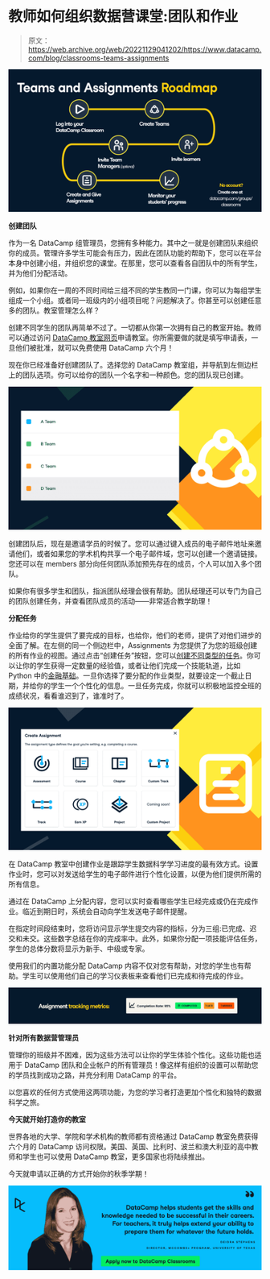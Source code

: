 # 教师如何组织数据营课堂:团队和作业

> 原文：<https://web.archive.org/web/20221129041202/https://www.datacamp.com/blog/classrooms-teams-assignments>

**![Assignment and teams roadmap (1).png](img/3dd30ecc09871a2074e634f109a33ef0.png)**

**创建团队**

作为一名 DataCamp 组管理员，您拥有多种能力。其中之一就是创建团队来组织你的成员。管理许多学生可能会有压力，因此在团队功能的帮助下，您可以在平台本身中创建小组，并组织您的课堂。在那里，您可以查看各自团队中的所有学生，并为他们分配活动。

例如，如果你在一周的不同时间给三组不同的学生教同一门课，你可以为每组学生组成一个小组。或者同一班级内的小组项目呢？问题解决了。你甚至可以创建任意多的团队。教室管理怎么样？

创建不同学生的团队再简单不过了。一切都从你第一次拥有自己的教室开始。教师可以通过访问 [DataCamp 教室网页](https://web.archive.org/web/20220822105743/https://www.datacamp.com/groups/classrooms)申请教室。你所需要做的就是填写申请表，一旦他们被批准，就可以免费使用 DataCamp 六个月！

现在你已经准备好创建团队了。选择您的 DataCamp 教室组，并导航到左侧边栏上的团队选项。你可以给你的团队一个名字和一种颜色。您的团队现已创建。

![1200x628.png](img/172be4189e6faac51586423af3571012.png)

创建团队后，现在是邀请学员的时候了。您可以通过键入成员的电子邮件地址来邀请他们，或者如果您的学术机构共享一个电子邮件域，您可以创建一个邀请链接。您还可以在 members 部分向任何团队添加预先存在的成员，个人可以加入多个团队。

如果你有很多学生和团队，指派团队经理会很有帮助。团队经理还可以专门为自己的团队创建任务，并查看团队成员的活动——非常适合教学助理！

**分配任务**

作业给你的学生提供了要完成的目标，也给你，他们的老师，提供了对他们进步的全面了解。在左侧的同一个侧边栏中，Assignments 为您提供了为您的班级创建的所有作业的视图。通过点击“创建任务”按钮，您可以[创建不同类型的任务](https://web.archive.org/web/20220822105743/https://support.datacamp.com/hc/en-us/articles/360050186713-Assignments-Overview#assignment-types-0-1)。你可以让你的学生获得一定数量的经验值，或者让他们完成一个技能轨道，比如 Python 中的[金融基础](https://web.archive.org/web/20220822105743/https://app.datacamp.com/learn/skill-tracks/finance-fundamentals-in-python)。一旦你选择了要分配的作业类型，就要设定一个截止日期，并给你的学生一个个性化的信息。一旦任务完成，你就可以积极地监控全班的成绩状况，看看谁迟到了，谁准时了。

![1200x628 (1).png](img/3343048d1347062b816869f7a405de52.png)

在 DataCamp 教室中创建作业是跟踪学生数据科学学习进度的最有效方式。设置作业时，您可以对发送给学生的电子邮件进行个性化设置，以便为他们提供所需的所有信息。

通过在 DataCamp 上分配内容，您可以实时查看哪些学生已经完成或仍在完成作业。临近到期日时，系统会自动向学生发送电子邮件提醒。

在指定时间段结束时，您将访问显示学生提交内容的指标，分为三组:已完成、迟交和未交。这些数字总结在你的完成率中。此外，如果你分配一项技能评估任务，学生的总体分数将显示为新手、中级或专家。

使用我们的内置功能分配 DataCamp 内容不仅对您有帮助，对您的学生也有帮助。学生可以使用他们自己的学习仪表板来查看他们已完成和待完成的作业。

![Group 1537.png](img/a044fbe252d98e1812a3254ddbe0712a.png)

**针对所有数据营管理员**

管理你的班级并不困难，因为这些方法可以让你的学生体验个性化。这些功能也适用于 DataCamp 团队和企业帐户的所有管理员！像这样有组织的设置可以帮助您的学员找到成功之路，并充分利用 DataCamp 的平台。

以您喜欢的任何方式使用这两项功能，为您的学习者打造更加个性化和独特的数据科学之旅。

**今天就开始打造你的教室**

世界各地的大学、学院和学术机构的教师都有资格通过 DataCamp 教室免费获得六个月的 DataCamp 访问权限。美国、英国、比利时、波兰和澳大利亚的高中教师和学生也可以使用 DataCamp 教室，更多国家也将陆续推出。

今天就申请以正确的方式开始你的秋季学期！

[![AmandaWade_Testimonial_SocialAd (11).png](img/40ac47564fd7b46c52669b2ba277f058.png)](https://web.archive.org/web/20220822105743/https://www.datacamp.com/groups/classrooms)